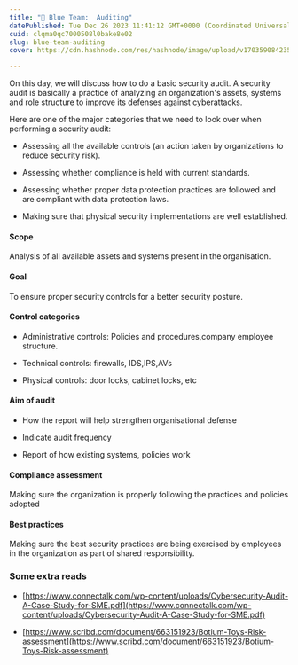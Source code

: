 ```yaml
---
title: "🔏 Blue Team:  Auditing"
datePublished: Tue Dec 26 2023 11:41:12 GMT+0000 (Coordinated Universal Time)
cuid: clqma0qc7000508l0bake8e02
slug: blue-team-auditing
cover: https://cdn.hashnode.com/res/hashnode/image/upload/v1703590842357/40ddcd4d-816f-4ad9-a203-c299ab4932e0.png

---
```


On this day, we will discuss how to do a basic security audit. A security audit is basically a practice of analyzing an organization's assets, systems and role structure to improve its defenses against cyberattacks.

Here are one of the major categories that we need to look over when performing a security audit:

* Assessing all the available controls (an action taken by organizations to reduce security risk).
    
* Assessing whether compliance is held with current standards.
    
* Assessing whether proper data protection practices are followed and are compliant with data protection laws.
    
* Making sure that physical security implementations are well established.
    

#### Scope

Analysis of all available assets and systems present in the organisation.

#### Goal

To ensure proper security controls for a better security posture.

#### Control categories

* Administrative controls: Policies and procedures,company employee structure.
    
* Technical controls: firewalls, IDS,IPS,AVs
    
* Physical controls: door locks, cabinet locks, etc
    

#### Aim of audit

* How the report will help strengthen organisational defense
    
* Indicate audit frequency
    
* Report of how existing systems, policies work
    

#### Compliance assessment

Making sure the organization is properly following the practices and policies adopted

#### Best practices

Making sure the best security practices are being exercised by employees in the organization as part of shared responsibility.

### Some extra reads

* [https://www.connectalk.com/wp-content/uploads/Cybersecurity-Audit-A-Case-Study-for-SME.pdf](https://www.connectalk.com/wp-content/uploads/Cybersecurity-Audit-A-Case-Study-for-SME.pdf)
    
* [https://www.scribd.com/document/663151923/Botium-Toys-Risk-assessment](https://www.scribd.com/document/663151923/Botium-Toys-Risk-assessment)